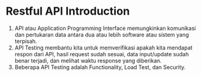 # Restful API Introduction

1. API atau Application Programming Interface memungkinkan komunikasi dan pertukaran data antara dua atau lebih software atau sistem yang terpisah.
2. API Testing membantu kita untuk memverifikasi apakah kita mendapat respon dari API, hasil request sudah sesuai, data input/update sudah benar terjadi, dan melihat waktu response yang diberikan.
3. Beberapa API Testing adalah Functionality, Load Test, dan Security.